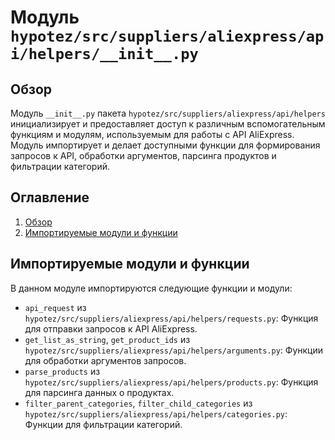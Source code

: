 # Модуль `hypotez/src/suppliers/aliexpress/api/helpers/__init__.py`

## Обзор

Модуль `__init__.py` пакета `hypotez/src/suppliers/aliexpress/api/helpers`  инициализирует и предоставляет доступ к различным вспомогательным функциям и модулям, используемым для работы с API AliExpress. Модуль импортирует и делает доступными функции для формирования запросов к API, обработки аргументов, парсинга продуктов и фильтрации категорий.

## Оглавление

1.  [Обзор](#обзор)
2.  [Импортируемые модули и функции](#импортируемые-модули-и-функции)

## Импортируемые модули и функции

В данном модуле импортируются следующие функции и модули:

-   `api_request` из `hypotez/src/suppliers/aliexpress/api/helpers/requests.py`: Функция для отправки запросов к API AliExpress.
-   `get_list_as_string`, `get_product_ids` из `hypotez/src/suppliers/aliexpress/api/helpers/arguments.py`: Функции для обработки аргументов запросов.
-   `parse_products` из `hypotez/src/suppliers/aliexpress/api/helpers/products.py`: Функция для парсинга данных о продуктах.
-   `filter_parent_categories`, `filter_child_categories` из `hypotez/src/suppliers/aliexpress/api/helpers/categories.py`: Функции для фильтрации категорий.